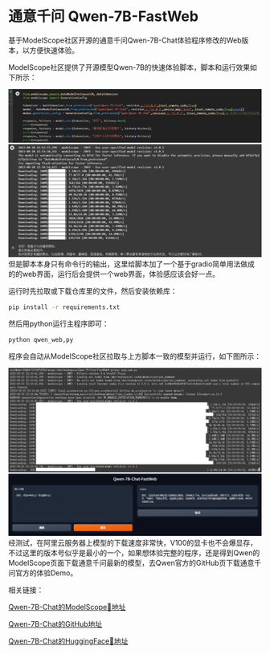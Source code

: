 # 通意千问 Qwen-7B-FastWeb
基于ModelScope社区开源的通意千问Qwen-7B-Chat体验程序修改的Web版本，以方便快速体验。

ModelScope社区提供了开源模型Qwen-7B的快速体验脚本，脚本和运行效果如下所示：

<div align="center">
  <img src="img/pic1.jpg">
</div>
<div align="center">
  <img src="img/pic2.jpg">
</div>
但是脚本本身只有命令行的输出，这里给脚本加了一个基于gradio简单用法做成的的web界面，运行后会提供一个web界面，体验感应该会好一点。

运行时先拉取或下载仓库里的文件，然后安装依赖库： 

```bash
pip install -r requirements.txt
```

然后用python运行主程序即可： 

```bash
python qwen_web,py
```

程序会自动从ModelScope社区拉取与上方脚本一致的模型并运行，如下图所示： 
<div align="center">
  <img src="img/pic3.jpg">
</div>
<div align="center">
  <img src="img/pic4.jpg">
</div>
经测试，在阿里云服务器上模型的下载速度非常快，V100的显卡也不会爆显存，不过这里的版本号似乎是最小的一个，如果想体验完整的程序，还是得到Qwen的ModelScope页面下载通意千问最新的模型，去Qwen官方的GitHub页下载通意千问官方的体验Demo。

相关链接：

[Qwen-7B-Chat的ModelScope🤖地址](https://modelscope.cn/models/qwen/Qwen-7B-Chat/summary)

[Qwen-7B-Chat的GitHub地址](https://github.com/QwenLM/Qwen-7B)

[Qwen-7B-Chat的HuggingFace🤗地址](https://huggingface.co/Qwen/Qwen-7B-Chat)
